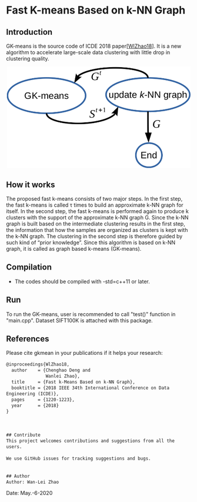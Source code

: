 # Fast K-means Based on k-NN Graph


## **Introduction**

GK-means is the source code of ICDE 2018 paper[[WlZhao18](#References)]. It is a new algorithm to accelerate
large-scale data clustering with little drop in clustering quality.

 <p align="center">
 <img src="img/gkm.png" alt="architecture" width="500"/>
 </p>


## **How it works**
The proposed fast k-means consists of two major steps. In the first step, the fast k-means is called τ times to build an approximate k-NN graph for itself. In the second step, the fast k-means is performed again to produce k clusters with the support of the approximate k-NN graph G. Since the k-NN graph is built based on the intermediate clustering results in the first step, the information that how the samples are organized as clusters is kept with the k-NN graph. The clustering in the second step is therefore guided by such kind of “prior knowledge”. Since this algorithm is based on k-NN graph, it is called as graph based k-means (GK-means).



## Compilation

* The codes should be compiled with -std=c++11  or later. 

## Run
To run the GK-means, user is recommended to call "test()" function in "main.cpp". Dataset SIFT100K is attached with this package.


## **References**
Please cite gkmean in your publications if it helps your research:
```
@inproceedings{WlZhao18,
  author    = {Chenghao Deng and
               Wanlei Zhao},
  title     = {Fast k-Means Based on k-NN Graph},
  booktitle = {2018 IEEE 34th International Conference on Data Engineering (ICDE)},
  pages     = {1220-1223},
  year      = {2018}
}



## Contribute
This project welcomes contributions and suggestions from all the users.

We use GitHub issues for tracking suggestions and bugs.


## Author
Author: Wan-Lei Zhao
```
Date: May.-6-2020
